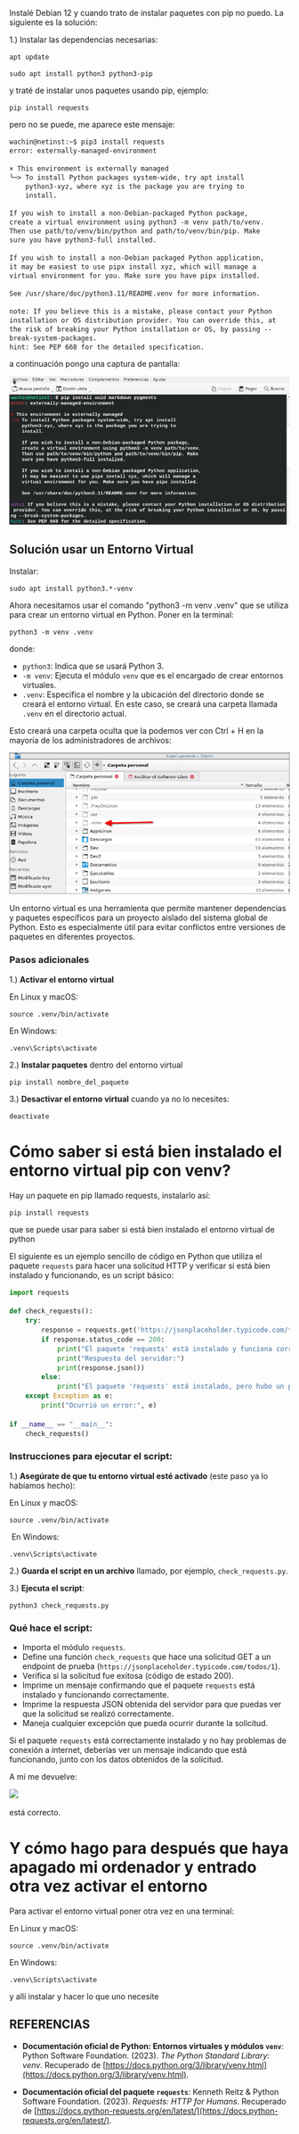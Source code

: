 Instalé Debian 12 y cuando trato de instalar paquetes con pip no puedo. La siguiente es la solución:

1.) Instalar las dependencias necesarias:

```
apt update
```

```
sudo apt install python3 python3-pip
```

 y traté de instalar unos paquetes usando pip, ejemplo:

```
pip install requests
```

pero no se puede, me aparece este mensaje:

```
wachin@netinst:~$ pip3 install requests
error: externally-managed-environment

× This environment is externally managed
╰─> To install Python packages system-wide, try apt install
    python3-xyz, where xyz is the package you are trying to
    install.

If you wish to install a non-Debian-packaged Python package,
create a virtual environment using python3 -m venv path/to/venv.
Then use path/to/venv/bin/python and path/to/venv/bin/pip. Make
sure you have python3-full installed.

If you wish to install a non-Debian packaged Python application,
it may be easiest to use pipx install xyz, which will manage a
virtual environment for you. Make sure you have pipx installed.

See /usr/share/doc/python3.11/README.venv for more information.

note: If you believe this is a mistake, please contact your Python installation or OS distribution provider. You can override this, at the risk of breaking your Python installation or OS, by passing --break-system-packages.
hint: See PEP 668 for the detailed specification.
```

a continuación pongo una captura de pantalla:

![](vx_images/20240729-104054-pip-no-me-deja-instalar-paquetes-de-python.png)

## Solución usar un Entorno Virtual

Instalar:

```
sudo apt install python3.*-venv
```

Ahora necesitamos usar el comando "python3 -m venv .venv" que se utiliza para crear un entorno virtual en Python. Poner en la terminal:

```
python3 -m venv .venv
```

 donde:

- `python3`: Indica que se usará Python 3.
- `-m venv`: Ejecuta el módulo `venv` que es el encargado de crear entornos virtuales.
- `.venv`: Especifica el nombre y la ubicación del directorio donde se creará el entorno virtual. En este caso, se creará una carpeta llamada `.venv` en el directorio actual.

Esto creará una carpeta oculta que la podemos ver con Ctrl + H en la mayoría de los administradores de archivos:

![](vx_images/20240729-111000-creacion-de-la-carpeta-oculta-.venv.png)

Un entorno virtual es una herramienta que permite mantener dependencias y paquetes específicos para un proyecto aislado del sistema global de Python. Esto es especialmente útil para evitar conflictos entre versiones de paquetes en diferentes proyectos.

### Pasos adicionales

1.) **Activar el entorno virtual**

En Linux y macOS:

```
source .venv/bin/activate
```

En Windows:

```
.venv\Scripts\activate
```

2.) **Instalar paquetes** dentro del entorno virtual

```
pip install nombre_del_paquete
```

3.) **Desactivar el entorno virtual** cuando ya no lo necesites:

```
deactivate
```

# Cómo saber si está bien instalado el entorno virtual pip con venv?

Hay un paquete en pip llamado requests, instalarlo así:

```
pip install requests
```

que se puede usar para saber si está bien instalado el entorno virtual de python

El siguiente es un ejemplo sencillo de código en Python que utiliza el paquete `requests` para hacer una solicitud HTTP y verificar si está bien instalado y funcionando, es un script básico:

```python
import requests

def check_requests():
    try:
        response = requests.get('https://jsonplaceholder.typicode.com/todos/1')
        if response.status_code == 200:
            print("El paquete 'requests' está instalado y funciona correctamente.")
            print("Respuesta del servidor:")
            print(response.json())
        else:
            print("El paquete 'requests' está instalado, pero hubo un problema con la solicitud.")
    except Exception as e:
        print("Ocurrió un error:", e)

if __name__ == "__main__":
    check_requests()

```

### Instrucciones para ejecutar el script:

1.) **Asegúrate de que tu entorno virtual esté activado** (este paso ya lo habíamos hecho):

En Linux y macOS:

```
source .venv/bin/activate
```
​
En Windows:

```
.venv\Scripts\activate
```

2.) **Guarda el script en un archivo** llamado, por ejemplo, `check_requests.py`.

3.) **Ejecuta el script**:

```
python3 check_requests.py
```

### Qué hace el script:

- Importa el módulo `requests`.
- Define una función `check_requests` que hace una solicitud GET a un endpoint de prueba (`https://jsonplaceholder.typicode.com/todos/1`).
- Verifica si la solicitud fue exitosa (código de estado 200).
- Imprime un mensaje confirmando que el paquete `requests` está instalado y funcionando correctamente.
- Imprime la respuesta JSON obtenida del servidor para que puedas ver que la solicitud se realizó correctamente.
- Maneja cualquier excepción que pueda ocurrir durante la solicitud.

Si el paquete `requests` está correctamente instalado y no hay problemas de conexión a internet, deberías ver un mensaje indicando que está funcionando, junto con los datos obtenidos de la solicitud.

A mi me devuelve:

![](/home/wachin/Dev/Facilitar-el-Software-Libre/Tutoriales/pip/vx_images/20240729-112056-pip-est%C3%A1-bien-instalado-en-venv.png)

está correcto.

# Y cómo hago para después que haya apagado mi ordenador y entrado otra vez activar el entorno

Para activar el entorno virtual poner otra vez en una terminal:

En Linux y macOS:

```
source .venv/bin/activate
```

En Windows:

```
.venv\Scripts\activate
```

y allí instalar y hacer lo que uno necesite

## REFERENCIAS

- **Documentación oficial de Python: Entornos virtuales y módulos `venv`**:
Python Software Foundation. (2023). *The Python Standard Library: venv*. Recuperado de [https://docs.python.org/3/library/venv.html](https://docs.python.org/3/library/venv.html).

- **Documentación oficial del paquete `requests`**:
Kenneth Reitz & Python Software Foundation. (2023). *Requests: HTTP for Humans*. Recuperado de [https://docs.python-requests.org/en/latest/](https://docs.python-requests.org/en/latest/).
